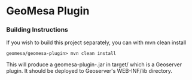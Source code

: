 # GeoMesa Plugin

### Building Instructions

If you wish to build this project separately, you can with mvn clean install

```geomesa/geomesa-plugin> mvn clean install```

This will produce a geomesa-plugin-<VERSION>.jar in target/ which is a Geoserver plugin.  It should
be deployed to Geoserver's WEB-INF/lib directory.

